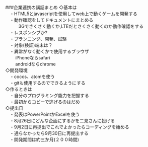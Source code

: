 ###企業連携の講話まとめ
◇基本は  
　・HTML5とjavascriptを使用してweb上で動くゲームを開発する  
　・動作確認をしてドキュメントにまとめる  
　　　3Gでさくさく動くか,LTEだとさくさく動くのか動作確認をする  
　・レスポンシブか?  
　・プランニング、開発、試験  
　・対象(検証)端末は？  
　・異常がなく動くかで使用するブラウザ  
　     　iPhoneならsafari  
　     　androidならchrome  
◇開発環境  
　・cocos、atomを使う  
　・gitも使用するのでできるようにする  
◇作るときは  
　・自分のプログラミング能力を把握する  
　・最初からコピーで逃げるのはだめ  
◇提出日  
　・発表はPowerPointかExcelを使う  
　・8月26日にどんな企画にするかを二見さんに投げる  
　・9月2日に再提出でこれでよかったらコーディングを始める  
　・通らなかったら9月30日に再提出する  
　・開発期間は約三か月(２００時間)  

